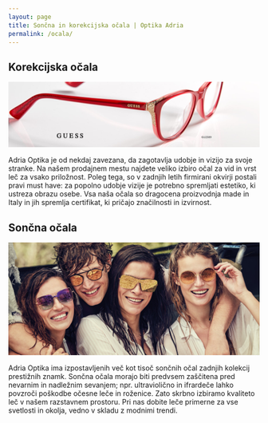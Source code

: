 ```yaml
---
layout: page
title: Sončna in korekcijska očala | Optika Adria
permalink: /ocala/
---
```


## Korekcijska očala

<img src="/img/banner-guess-red.jpg" alt="">

Adria Optika je od nekdaj zavezana, da zagotavlja udobje in vizijo za svoje stranke. Na našem prodajnem mestu najdete veliko izbiro očal za vid in vrst leč za vsako priložnost. Poleg tega, so v zadnjih letih firmirani okvirji postali pravi must have: za popolno udobje vizije je potrebno spremljati estetiko, ki ustreza obrazu osebe. Vsa naša očala so dragocena proizvodnja made in Italy in jih spremlja certifikat, ki pričajo značilnosti in izvirnost.

## Sončna očala

<img class="transform-reverse" src="/img/banner-home-sunglasses.jpg" alt="">

Adria Optika ima izpostavljenih več kot tisoč sončnih očal zadnjih kolekcij prestižnih znamk. Sončna očala morajo biti predvsem zaščitena pred nevarnim in nadležnim sevanjem; npr. ultraviolično in ifrardeče lahko povzroči poškodbe očesne leče in roženice. Zato skrbno izbiramo kvaliteto leč v našem razstavnem prostoru. Pri nas dobite leče primerne za vse svetlosti in okolja, vedno v skladu z modnimi trendi.
